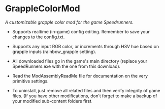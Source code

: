 # GrappleColorMod
*A customizable grapple color mod for the game Speedrunners.*

* Supports realtime (in-game) config editing. Remember to save your changes to the config.txt.

* Supports any input RGB color, or increments through HSV hue based on grapple inputs (rainbow_grapple setting).

* All downloaded files go in the game's main directory (replace your SpeedRunners.exe with the one from this download).

* Read the ModAssemblyReadMe file for documentation on the very primitive settings.

* To uninstall, just remove all related files and then verify integrity of game files. (If you have other modifications, don't forget to make a backup of your modified sub-content folders first.
